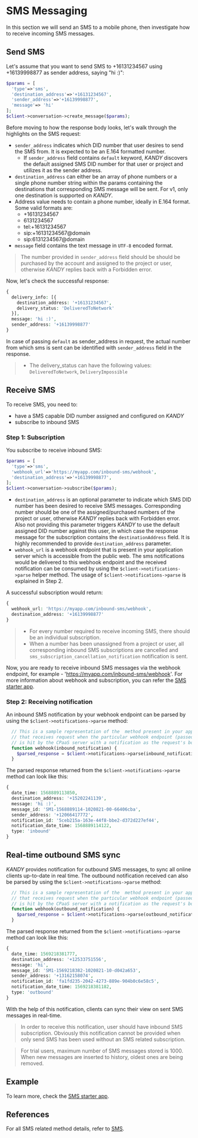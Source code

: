 # SMS Messaging
In this section we will send an SMS to a mobile phone, then investigate how to receive incoming SMS messages.

## Send SMS
Let's assume that you want to send SMS to +16131234567 using +16139998877 as sender address, saying "hi :)":

```php
$params = [
  'type'=>'sms',
  'destination_address'=>'+16131234567',
  'sender_address'=>'+16139998877',
  'message'=> 'hi'
];
$client->conversation->create_message($params);
```
Before moving to how the response body looks, let's walk through the highlights on the SMS request:

+ `sender_address` indicates which DID number that user desires to send the SMS from. It is expected to be an E.164 formatted number.
    + If `sender_address` field contains `default` keyword, $KANDY$ discovers the default assigned SMS DID number for that user or project and utilizes it as the sender address.
+ `destination_address` can either be an array of phone numbers or a single phone number string within the params containing the destinations that corresponding SMS message will be sent. For v1, only one destination is supported on $KANDY$.
+ Address value needs to contain a phone number, ideally in E.164 format. Some valid formats are:
  - +16131234567
  - 6131234567
  - tel:+16131234567
  - sip:+16131234567@domain
  - sip:6131234567@domain
+ `message` field contains the text message in `UTF-8` encoded format.

> The number provided in `sender_address` field should be should be purchased by the account and assigned to the project or user, otherwise $KANDY$ replies back with a Forbidden error.


Now, let's check the successful response:

```php
{
  delivery_info: [{
    destination_address: '+16131234567',
    delivery_status: 'DeliveredToNetwork'
  }],
  message: 'hi :)',
  sender_address: '+16139998877'
}
```
In case of passing `default` as sender_address in request, the actual number from which sms is sent can be identified with `sender_address` field in the response.

> + The delivery_status can have the following values: `DeliveredToNetwork`, `DeliveryImpossible`


## Receive SMS
To receive SMS, you need to:

+ have a SMS capable DID number assigned and configured on $KANDY$
+ subscribe to inbound SMS

### Step 1: Subscription
You subscribe to receive inbound SMS:

```php
$params = [
  'type'=>'sms',
  'webhook_url'=>'https://myapp.com/inbound-sms/webhook',
  'destination_address'=>'+16139998877',
];
$client->conversation->subscribe($params);
```
+ `destination_address` is an optional parameter to indicate which SMS DID number has been desired to receive SMS messages. Corresponding number should be one of the assigned/purchased numbers of the project or user, otherwise $KANDY$ replies back with Forbidden error. Also not providing this parameter triggers $KANDY$ to use the default assigned DID number against this user, in which case the response message for the subscription contains the `destinationAddress` field. It is highly recommended to provide `destination_address` parameter.
+ `webhook_url` is a webhook endpoint that is present in your application server which is accessible from the public web. The sms notifications would be delivered to this webhook endpoint and the received notification can be consumed by using the `$client->notifications->parse` helper method. The usage of `$client->notifications->parse` is explained in Step 2.

A successful subscription would return:
```php
{
  webhook_url: 'https://myapp.com/inbound-sms/webhook',
  destination_address: '+16139998877'
}
```

> + For every number required to receive incoming SMS, there should be an individual subscription.
> + When a number has been unassigned from a project or user, all corresponding inbound SMS subscriptions are cancelled and `sms_subscription_cancellation_notification` notification is sent.

Now, you are ready to receive inbound SMS messages via the webhook endpoint, for example - 'https://myapp.com/inbound-sms/webhook'. For more information about webhook and subscription, you can refer the [SMS starter app](https://github.com/Kandy-IO/kandy-cpaas-php-sdk/tree/v1.1.1/examples/sms).

### Step 2: Receiving notification
An inbound SMS notification by your webhook endpoint can be parsed by using the `$client->notifications->parse` method:

```php
  // This is a sample representation of the  method present in your application server
  // that receives request when the particular webhook endpoint (passed as webhook_url)
  // is hit by the CPaaS server with a notification as the request's body.
  function webhook(inbound_notification) {
    $parsed_response = $client->notifications->parse(inbound_notification)
  }
```
The parsed response returned from the `$client->notifications->parse` method can look like this:
```php
{
  date_time: 1568889113850,
  destination_address: '+15202241139',
  message: 'hi :)',
  message_id: 'SM1-1568889114-1020821-00-66406cba',
  sender_address: '+12066417772',
  notification_id: '5ceb215a-163e-44f8-bbe2-d372d227ef44',
  notification_date_time: 1568889114122,
  type: 'inbound'
}
```

## Real-time outbound SMS sync
$KANDY$ provides notification for outbound SMS messages, to sync all online clients up-to-date in real time. The outbound notification received can also be parsed by using the `$client->notifications->parse` method:

```php
  // This is a sample representation of the  method present in your application server
  // that receives request when the particular webhook endpoint (passed as webhook_url)
  // is hit by the CPaaS server with a notification as the request's body.
  function webhook(outbound_notification) {
    $parsed_response = $client->notifications->parse(outbound_notification)
  }
```
The parsed response returned from the `$client->notifications->parse` method can look like this:

```php
{
  date_time: 1569218381777,
  destination_address: '+12533751556',
  message: 'hi',
  message_id: 'SM1-1569218382-1020821-10-d042a653',
  sender_address: '+13162158074',
  notification_id: 'fa1fd235-2042-4273-889e-904b0c6e58c5',
  notification_date_time: 1569218381182,
  type: 'outbound'
}
```
With the help of this notification, clients can sync their view on sent SMS messages in real-time.

> In order to receive this notification, user should have inbound SMS subscription. Obviously this notification cannot be provided when only send SMS has been used without an SMS related subscription.

> For trial users, maximum number of SMS messages stored is 1000. When new messages are inserted to history, oldest ones are being removed.

## Example
To learn more, check the [SMS starter app](https://github.com/Kandy-IO/kandy-cpaas-php-sdk/tree/v1.1.1/examples/sms).

## References
For all SMS related method details, refer to [SMS](/developer/references/php/1.1.1#sms-send).
